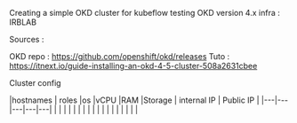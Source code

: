 Creating a simple OKD cluster for kubeflow testing
OKD version 4.x
infra : IRBLAB

Sources : 

OKD repo : https://github.com/openshift/okd/releases
Tuto : https://itnext.io/guide-installing-an-okd-4-5-cluster-508a2631cbee


Cluster config

|hostnames  | roles     |os |vCPU   |RAM    |Storage    | internal IP   | Public IP |
|---|---|---|---|---|
|   |   |   |   |   |
|   |   |   |   |   |
|   |   |   |   |   |
